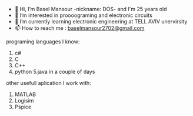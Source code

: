 - 👋 Hi, I’m Basel Mansour -nickname: DOS- and I'm 25 years old
- 👀 I’m interested in proooograming and electronic circuits
- 🌱 I’m currently learning electronic engineering at TELL AVIV unervirsity 
- 📫 How to reach me : baselmansour2702@gmail.com

programing languages I know:
1. c#
2. C
3. C++
4. python
5.java in a couple of days 

other usefull aplication I work with:
1. MATLAB
2. Logisim
3. Pspice

<!---
BaselDOS/BaselDOS is a ✨ special ✨ repository because its `README.md` (this file) appears on your GitHub profile.
You can click the Preview link to take a look at your changes.
--->
